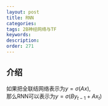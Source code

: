 ```yaml
---
layout: post
title: RNN
categories:
tags: 2B神经网络与TF
keywords:
description:
order: 271
---
```


## 介绍
如果把全联结网络表示为$y=\sigma(Ax)$,  
那么RNN可以表示为$y=\sigma(By_{t-1}+Ax_t)$  


##
